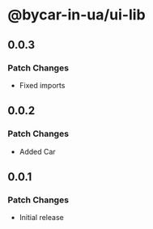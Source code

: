 # @bycar-in-ua/ui-lib

## 0.0.3

### Patch Changes

- Fixed imports

## 0.0.2

### Patch Changes

- Added Car

## 0.0.1

### Patch Changes

- Initial release
